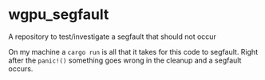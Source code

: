 # wgpu_segfault
A repository to test/investigate a segfault that should not occur

On my machine a `cargo run` is all that it takes for this code to segfault. Right after the `panic!()` something goes wrong in the cleanup and a segfault occurs.
